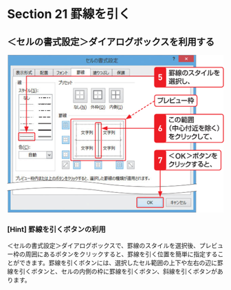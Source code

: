 # Section 21 罫線を引く

## ＜セルの書式設定＞ダイアログボックスを利用する

![](002.png)

### [Hint] 罫線を引くボタンの利用

＜セルの書式設定＞ダイアログボックスで、罫線のスタイルを選択後、プレビュー枠の周囲にあるボタンをクリックすると、罫線を引く位置を簡単に指定することができます。罫線を引くボタンには、選択したセル範囲の上下や左右の辺に罫線を引くボタンと、セルの内側の枠に罫線を引くボタン、斜線を引くボタンがあります。
